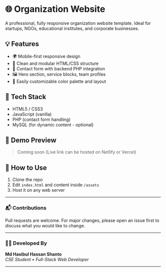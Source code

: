 # 🌐 Organization Website

A professional, fully responsive organization website template. Ideal for startups, NGOs, educational institutes, and corporate businesses.

## 💡 Features
- 🌍 Mobile-first responsive design
- 🧩 Clean and modular HTML/CSS structure
- 📧 Contact form with backend PHP integration
- 🖼️ Hero section, service blocks, team profiles
- 🎨 Easily customizable color palette and layout

## 🔧 Tech Stack
- HTML5 / CSS3
- JavaScript (vanilla)
- PHP (contact form handling)
- MySQL (for dynamic content - optional)

## 📸 Demo Preview
> Coming soon (Live link can be hosted on Netlify or Vercel)

## 🚀 How to Use
1. Clone the repo
2. Edit `index.html` and content inside `/assets`
3. Host it on any web server

---

### 📬 Contributions
Pull requests are welcome. For major changes, please open an issue first to discuss what you would like to change.

---

### 🧑‍💻 Developed By
**Md Hasibul Hassan Shanto**  
_CSE Student • Full-Stack Web Developer_

---

